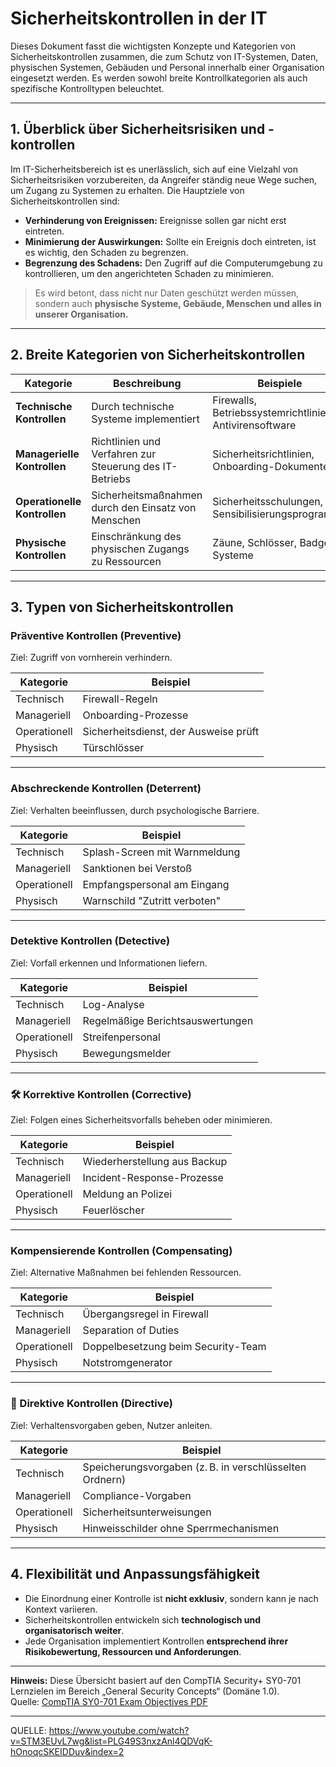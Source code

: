 # Sicherheitskontrollen in der IT

Dieses Dokument fasst die wichtigsten Konzepte und Kategorien von Sicherheitskontrollen zusammen, die zum Schutz von IT-Systemen, Daten, physischen Systemen, Gebäuden und Personal innerhalb einer Organisation eingesetzt werden. Es werden sowohl breite Kontrollkategorien als auch spezifische Kontrolltypen beleuchtet.

---

## 1. Überblick über Sicherheitsrisiken und -kontrollen

Im IT-Sicherheitsbereich ist es unerlässlich, sich auf eine Vielzahl von Sicherheitsrisiken vorzubereiten, da Angreifer ständig neue Wege suchen, um Zugang zu Systemen zu erhalten. Die Hauptziele von Sicherheitskontrollen sind:

- **Verhinderung von Ereignissen:** Ereignisse sollen gar nicht erst eintreten.
- **Minimierung der Auswirkungen:** Sollte ein Ereignis doch eintreten, ist es wichtig, den Schaden zu begrenzen.
- **Begrenzung des Schadens:** Den Zugriff auf die Computerumgebung zu kontrollieren, um den angerichteten Schaden zu minimieren.

> Es wird betont, dass nicht nur Daten geschützt werden müssen, sondern auch **physische Systeme, Gebäude, Menschen und alles in unserer Organisation.**

---

## 2. Breite Kategorien von Sicherheitskontrollen

| Kategorie            | Beschreibung                                                                 | Beispiele |
|----------------------|------------------------------------------------------------------------------|-----------|
| **Technische Kontrollen** | Durch technische Systeme implementiert                                       | Firewalls, Betriebssystemrichtlinien, Antivirensoftware |
| **Managerielle Kontrollen** | Richtlinien und Verfahren zur Steuerung des IT-Betriebs                       | Sicherheitsrichtlinien, Onboarding-Dokumente |
| **Operationelle Kontrollen** | Sicherheitsmaßnahmen durch den Einsatz von Menschen                         | Sicherheitsschulungen, Sensibilisierungsprogramme |
| **Physische Kontrollen** | Einschränkung des physischen Zugangs zu Ressourcen                            | Zäune, Schlösser, Badge-Systeme |

---

## 3. Typen von Sicherheitskontrollen

### Präventive Kontrollen (Preventive)
Ziel: Zugriff von vornherein verhindern.

| Kategorie     | Beispiel |
|---------------|----------|
| Technisch     | Firewall-Regeln |
| Manageriell   | Onboarding-Prozesse |
| Operationell  | Sicherheitsdienst, der Ausweise prüft |
| Physisch      | Türschlösser |

---

### Abschreckende Kontrollen (Deterrent)
Ziel: Verhalten beeinflussen, durch psychologische Barriere.

| Kategorie     | Beispiel |
|---------------|----------|
| Technisch     | Splash-Screen mit Warnmeldung |
| Manageriell   | Sanktionen bei Verstoß |
| Operationell  | Empfangspersonal am Eingang |
| Physisch      | Warnschild "Zutritt verboten" |

---

### Detektive Kontrollen (Detective)
Ziel: Vorfall erkennen und Informationen liefern.

| Kategorie     | Beispiel |
|---------------|----------|
| Technisch     | Log-Analyse |
| Manageriell   | Regelmäßige Berichtsauswertungen |
| Operationell  | Streifenpersonal |
| Physisch      | Bewegungsmelder |

---

### 🛠️ Korrektive Kontrollen (Corrective)
Ziel: Folgen eines Sicherheitsvorfalls beheben oder minimieren.

| Kategorie     | Beispiel |
|---------------|----------|
| Technisch     | Wiederherstellung aus Backup |
| Manageriell   | Incident-Response-Prozesse |
| Operationell  | Meldung an Polizei |
| Physisch      | Feuerlöscher |

---

### Kompensierende Kontrollen (Compensating)
Ziel: Alternative Maßnahmen bei fehlenden Ressourcen.

| Kategorie     | Beispiel |
|---------------|----------|
| Technisch     | Übergangsregel in Firewall |
| Manageriell   | Separation of Duties |
| Operationell  | Doppelbesetzung beim Security-Team |
| Physisch      | Notstromgenerator |

---

### 📢 Direktive Kontrollen (Directive)
Ziel: Verhaltensvorgaben geben, Nutzer anleiten.

| Kategorie     | Beispiel |
|---------------|----------|
| Technisch     | Speicherungsvorgaben (z. B. in verschlüsselten Ordnern) |
| Manageriell   | Compliance-Vorgaben |
| Operationell  | Sicherheitsunterweisungen |
| Physisch      | Hinweisschilder ohne Sperrmechanismen |

---

## 4. Flexibilität und Anpassungsfähigkeit

- Die Einordnung einer Kontrolle ist **nicht exklusiv**, sondern kann je nach Kontext variieren.
- Sicherheitskontrollen entwickeln sich **technologisch und organisatorisch weiter**.
- Jede Organisation implementiert Kontrollen **entsprechend ihrer Risikobewertung, Ressourcen und Anforderungen**.

---

**Hinweis:** Diese Übersicht basiert auf den CompTIA Security+ SY0-701 Lernzielen im Bereich „General Security Concepts“ (Domäne 1.0).  
Quelle: [CompTIA SY0-701 Exam Objectives PDF](https://www.comptia.org/certifications/security)

---
QUELLE: https://www.youtube.com/watch?v=STM3EUvL7wg&list=PLG49S3nxzAnl4QDVqK-hOnoqcSKEIDDuv&index=2 
